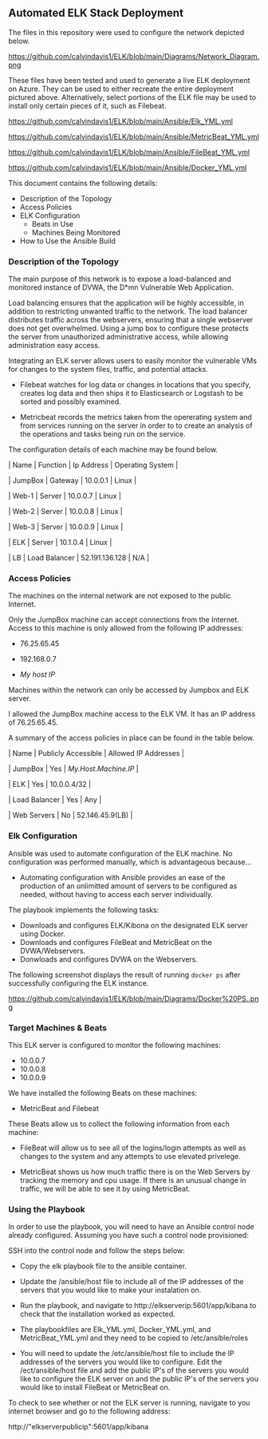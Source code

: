 ## Automated ELK Stack Deployment

The files in this repository were used to configure the network depicted below.

https://github.com/calvindavis1/ELK/blob/main/Diagrams/Network_Diagram.png

These files have been tested and used to generate a live ELK deployment on Azure. They can be used to either recreate the entire deployment pictured above. Alternatively, select portions of the ELK file may be used to install only certain pieces of it, such as Filebeat.

https://github.com/calvindavis1/ELK/blob/main/Ansible/Elk_YML.yml

https://github.com/calvindavis1/ELK/blob/main/Ansible/MetricBeat_YML.yml

https://github.com/calvindavis1/ELK/blob/main/Ansible/FileBeat_YML.yml

https://github.com/calvindavis1/ELK/blob/main/Ansible/Docker_YML.yml


This document contains the following details:
- Description of the Topology
- Access Policies
- ELK Configuration
  - Beats in Use
  - Machines Being Monitored
- How to Use the Ansible Build


### Description of the Topology

The main purpose of this network is to expose a load-balanced and monitored instance of DVWA, the D*mn Vulnerable Web Application.


Load balancing ensures that the application will be highly accessible, in addition to restricting unwanted traffic to the network. The load balancer distributes traffic across the webservers, ensuring that a single webserver does not get overwhelmed. Using a jump box to configure these protects the server from unauthorized administrative access, while allowing administration easy access.

 

Integrating an ELK server allows users to easily monitor the vulnerable VMs for changes to the system files, traffic, and potential attacks.

- Filebeat watches for log data or changes in locations that you specify, creates log data and then ships it to Elasticsearch or Logstash to be sorted and possibly examined.

- Metricbeat records the metrics taken from the opererating system and from services running on the server in order to to create an analysis of the operations and tasks being run on the service.

The configuration details of each machine may be found below.

| Name    | Function      | Ip Address     | Operating System |

| JumpBox | Gateway       | 10.0.0.1       | Linux            |

| Web-1   | Server        | 10.0.0.7       | Linux            |

| Web-2   | Server        | 10.0.0.8       | Linux            |

| Web-3   | Server        | 10.0.0.9       | Linux            |

| ELK     | Server        | 10.1.0.4       | Linux            |

| LB      | Load Balancer | 52.191.136.128 | N/A              |


### Access Policies

The machines on the internal network are not exposed to the public Internet. 

Only the JumpBox machine can accept connections from the Internet. Access to this machine is only allowed from the following IP addresses:

- 76.25.65.45

- 192.168.0.7

- *My host IP*



Machines within the network can only be accessed by Jumpbox and ELK server.

I allowed the JumpBox machine access to the ELK VM. It has an IP address of 76.25.65.45.

A summary of the access policies in place can be found in the table below.

| Name          | Publicly Accessible | Allowed IP Addresses |

| JumpBox       | Yes                 | *My.Host.Machine.IP* |

| ELK           | Yes                 | 10.0.0.4/32          |

| Load Balancer | Yes                 | Any                  |

| Web Servers   | No                  | 52.146.45.9(LB)      |



### Elk Configuration

Ansible was used to automate configuration of the ELK machine. No configuration was performed manually, which is advantageous because...
- Automating configuration with Ansible provides an ease of the production of an unlimitted amount of servers to be configured as needed, without having to access each server individually.

The playbook implements the following tasks:

- Downloads and configures ELK/Kibona on the designated ELK server using Docker.
- Downloads and configures FileBeat and MetricBeat on the DVWA/Webservers.
- Donwloads and configures DVWA on the Webservers.

The following screenshot displays the result of running `docker ps` after successfully configuring the ELK instance.

https://github.com/calvindavis1/ELK/blob/main/Diagrams/Docker%20PS..png

### Target Machines & Beats
This ELK server is configured to monitor the following machines:
- 10.0.0.7
- 10.0.0.8
- 10.0.0.9

We have installed the following Beats on these machines:

- MetricBeat and Filebeat

These Beats allow us to collect the following information from each machine:

- FileBeat will allow us to see all of the logins/login attempts as well as changes to the system and any attempts to use elevated privelege.

- MetricBeat shows us how much traffic there is on the Web Servers by tracking the memory and cpu usage. If there is an unusual change in traffic, we will be able to see it by using MetricBeat.

### Using the Playbook
In order to use the playbook, you will need to have an Ansible control node already configured. Assuming you have such a control node provisioned: 

SSH into the control node and follow the steps below:

- Copy the elk playbook file to the ansible container.

- Update the /ansible/host file to include all of the IP addresses of the servers that you would like to make your instalation on.

- Run the playbook, and navigate to http://elkserverip:5601/app/kibana to check that the installation worked as expected.


- The playbookfiles are Elk_YML.yml, Docker_YML.yml, and MetricBeat_YML.yml and they need to be copied to /etc/ansible/roles

- You will need to update the /etc/ansible/host file to include the IP addresses of the servers you would like to configure. Edit the /ect/ansible/host file and add the public IP's of the servers you would like to configure the ELK server on and the public IP's of the servers you would like to install FileBeat or MetricBeat on.

To check to see whether or not the ELK server is running, navigate to you internet browser and go to the following address:

http://"elkserverpublicip":5601/app/kibana